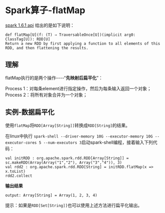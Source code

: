 # Spark算子-flatMap


[spark 1.6.1 api](http://spark.apache.org/docs/latest/api/scala/index.html#org.apache.spark.rdd.RDD) 给出的是如下说明：

```
def flatMap[U](f: (T) ⇒ TraversableOnce[U])(implicit arg0: ClassTag[U]): RDD[U]
Return a new RDD by first applying a function to all elements of this RDD, and then flattening the results.
```

## 理解

flatMap执行的是两个操作----“**先映射后扁平化**”：

Process 1：对每条element进行指定操作，然后为每条输入返回一个对象；
Process 2：将所有对象合并为一个对象；

## 实例-数据扁平化

使用`flatMap`将`RDD[Array[String]]`转换成`RDD[String]`的结果。

在linux中执行 `spark-shell --driver-memory 10G --executor-memory 10G --executor-cores 5 --num-executors 3`启动spark-shell编程，接着输入下列代码：

```
val initRDD : org.apache.spark.rdd.RDD[Array[String]] = sc.makeRDD(Array(Array("1","2"), Array("3","4")), 3)
val rdd2 : org.apache.spark.rdd.RDD[String] = initRDD.flatMap(x => x.toList)
rdd2.collect
```

**输出结果**

```
output: Array[String] = Array(1, 2, 3, 4)
```

提示：如果是`RDD[Set[String]]`也可以使用上述方法进行扁平化输出。